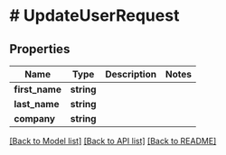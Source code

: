 # # UpdateUserRequest

## Properties

Name | Type | Description | Notes
------------ | ------------- | ------------- | -------------
**first_name** | **string** |  |
**last_name** | **string** |  |
**company** | **string** |  |

[[Back to Model list]](../../README.md#models) [[Back to API list]](../../README.md#endpoints) [[Back to README]](../../README.md)
